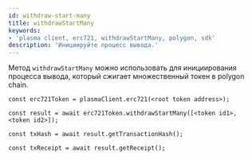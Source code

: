 ```yaml
---
id: withdraw-start-many
title: withdrawStartMany
keywords:
- 'plasma client, erc721, withdrawStartMany, polygon, sdk'
description: 'Инициируйте процесс вывода.'
---
```


Метод `withdrawStartMany` можно использовать для инициирования процесса вывода, который сжигает множественный токен в polygon chain.

```
const erc721Token = plasmaClient.erc721(<root token address>);

const result = await erc721Token.withdrawStartMany([<token id1>, <token id2>]);

const txHash = await result.getTransactionHash();

const txReceipt = await result.getReceipt();

```
